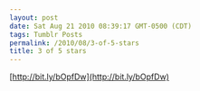 ```yaml
---
layout: post
date: Sat Aug 21 2010 08:39:17 GMT-0500 (CDT)
tags: Tumblr Posts
permalink: /2010/08/3-of-5-stars
title: 3 of 5 stars 
---
```


[http://bit.ly/bOpfDw](http://bit.ly/bOpfDw)
